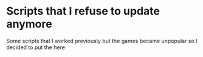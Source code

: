 # Scripts that I refuse to update anymore
Some scripts that I worked previously but the games became unpopular so I decided to put the here
